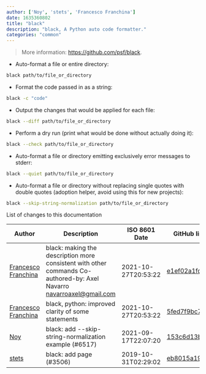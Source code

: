 ```yaml
---
author: ['Noy', 'stets', 'Francesco Franchina']
date: 1635360802
title: "black"
description: "black, A Python auto code formatter."
categories: "common"
---
```

> More information: <https://github.com/psf/black>.

- Auto-format a file or entire directory:

```bash
black path/to/file_or_directory
```

- Format the code passed in as a string:

```bash
black -c "code"
```

- Output the changes that would be applied for each file:

```bash
black --diff path/to/file_or_directory
```

- Perform a dry run (print what would be done without actually doing it):

```bash
black --check path/to/file_or_directory
```

- Auto-format a file or directory emitting exclusively error messages to stderr:

```bash
black --quiet path/to/file_or_directory
```

- Auto-format a file or directory without replacing single quotes with double quotes (adoption helper, avoid using this for new projects):

```bash
black --skip-string-normalization path/to/file_or_directory
```
List of changes to this documentation


Author | Description | ISO 8601 Date | GitHub link
------|-----|-----|-----
[Francesco Franchina](mailto:cescus92@gmail.com) | black: making the description more consistent with other commands Co-authored-by: Axel Navarro <navarroaxel@gmail.com> | 2021-10-27T20:53:22 | [e1ef02a1fd0e](https://github.com/tldr-pages/tldr/commit/e1ef02a1fd0e5caa672a6fcb195a33fc81786e6c)
[Francesco Franchina](mailto:cescus92@gmail.com) | black, python: improved clarity of some statements | 2021-10-27T20:53:22 | [5fed7f9bc728](https://github.com/tldr-pages/tldr/commit/5fed7f9bc728a809a6bf5f4f961a0567d6d33e25)
[Noy](mailto:noah.altunian@motorolasolutions.com) | black: add --skip-string-normalization example (#6517) | 2021-09-17T22:07:20 | [153c6d13bc4c](https://github.com/tldr-pages/tldr/commit/153c6d13bc4c485df335860b434b5635d2485791)
[stets](mailto:stetsblake@gmail.com) | black: add page (#3506) | 2019-10-31T02:29:02 | [eb8015a1922c](https://github.com/tldr-pages/tldr/commit/eb8015a1922c8edd6f51cc56b10f97f60f83e2ec)


